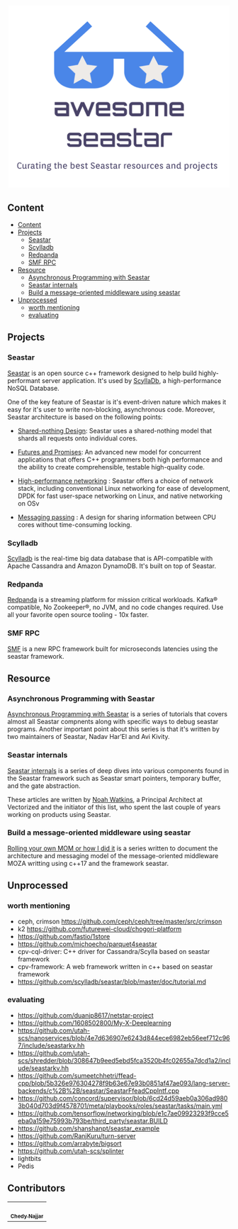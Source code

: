 <div align="center">
	<div>
		<img width="500" src="media/awesome-seasatr.png" alt="Awesome Seastar">
	</div>
</div>

## Content

- [Content](#content)
- [Projects](#projects)
	- [Seastar](#seastar)
	- [Scylladb](#scylladb)
	- [Redpanda](#redpanda)
	- [SMF RPC](#smf-rpc)
- [Resource](#resource)
	- [Asynchronous Programming with Seastar](#asynchronous-programming-with-seastar)
	- [Seastar internals](#seastar-internals)
	- [Build a message-oriented middleware using seastar](#build-a-message-oriented-middleware-using-seastar)
- [Unprocessed](#unprocessed)
	- [worth mentioning](#worth-mentioning)
	- [evaluating](#evaluating)



## Projects

### Seastar

[Seastar](http://seastar.io/) is an open source c++ framework designed to help build highly-performant server application. It's used by [ScyllaDb](https://www.scylladb.com/), a high-performance NoSQL Database.

One of the key feature of Seastar is it's event-driven nature which makes it easy for it's user to write non-blocking, asynchronous code. Moreover, Seastar architecture is based on the following points:

- [Shared-nothing Design](http://seastar.io/shared-nothing/): Seastar uses a shared-nothing model that shards all requests onto individual cores. 

- [Futures and Promises](http://seastar.io/futures-promises/): An advanced new model for concurrent applications that offers C++ programmers both high performance and the ability to create comprehensible, testable high-quality code. 

- [High-performance networking](http://seastar.io/networking/) : Seastar offers a choice of network stack, including conventional Linux networking for ease of development, DPDK for fast user-space networking on Linux, and native networking on OSv

- [Messaging passing](http://seastar.io/message-passing/) : A design for sharing information between CPU cores without time-consuming locking.

### Scylladb
[Scylladb](https://github.com/scylladb/scylla) is the real-time big data database that is API-compatible with Apache Cassandra and Amazon DynamoDB. It's built on top of Seastar.

### Redpanda
[Redpanda](https://github.com/vectorizedio/redpanda/) is a streaming platform for mission critical workloads. Kafka® compatible, No Zookeeper®, no JVM, and no code changes required. Use all your favorite open source tooling - 10x faster.

### SMF RPC
[SMF](https://github.com/smfrpc/smf) is a new RPC framework built for microseconds latencies using the seastar framework.

## Resource

### Asynchronous Programming with Seastar
[Asynchronous Programming with Seastar](http://nadav.harel.org.il/seastar/) is a series of tutorials that covers almost all Seastar compnents along with specific ways to debug seastar programs. Another important point about this series is that it's written by two maintainers of Seastar, Nadav Har’El and Avi Kivity.

### Seastar internals
[Seastar internals](https://makedist.com/projects/seastar-internals/) is a series of deep dives into various components found in the Seastar framework such as Seastar smart pointers, temporary buffer, and the gate abstraction.

These articles are written by [Noah Watkins](https://twitter.com/dotnwat), a Principal Architect at Vectorized and the initiator of this list, who spent the last couple of years working on products using Seastar.

### Build a message-oriented middleware using seastar
[Rolling your own MOM or how I did it](https://dev.to/cppchedy/rolling-out-your-own-mom-or-how-i-did-it-general-introduction-3j20) is a series written to document the architecture and messaging model of the message-oriented middleware MOZA writting using c++17 and the framework seastar.

## Unprocessed

### worth mentioning

* ceph, crimson https://github.com/ceph/ceph/tree/master/src/crimson
* k2 https://github.com/futurewei-cloud/chogori-platform
* https://github.com/fastio/1store
* https://github.com/michoecho/parquet4seastar
* cpv-cql-driver: C++ driver for Cassandra/Scylla based on seastar framework
* cpv-framework: A web framework written in c++ based on seastar framework
* https://github.com/scylladb/seastar/blob/master/doc/tutorial.md

### evaluating

* https://github.com/duanjp8617/netstar-project
* https://github.com/1608502800/My-X-Deeplearning
* https://github.com/utah-scs/nanoservices/blob/4e7d636907e6243d844ece6982eb56eef712c967/include/seastarkv.hh
* https://github.com/utah-scs/shredder/blob/308647b9eed5ebd5fca3520b4fc02655a7dcd1a2/include/seastarkv.hh
* https://github.com/sumeetchhetri/ffead-cpp/blob/5b326e976304278f9b63e67e93b0851af47ae093/lang-server-backends/c%2B%2B/seastar/SeastarFfeadCppIntf.cpp
* https://github.com/concord/supervisor/blob/6cd24d59aeb0a306ad9803b040d703d9f4578701/meta/playbooks/roles/seastar/tasks/main.yml
* https://github.com/tensorflow/networking/blob/e1c7ae09923293f9cce5eba0a159e75993b793be/third_party/seastar.BUILD
* https://github.com/shanshanpt/seastar_example
* https://github.com/RanjKuru/turn-server
* https://github.com/arrabyte/bigsort
* https://github.com/utah-scs/splinter
* lightbits
* Pedis

## Contributors

<!-- prettier-ignore-start -->
<!-- markdownlint-disable -->
<table>
  <tr>
    <td align="center"><a href="https://twitter.com/cppchedy"><img src="https://avatars.githubusercontent.com/u/18627131?s=100&v=3" width="100px;" alt=""/><br/><sub><b>Chedy Najjar</b></sub></a></td>
  </tr>
</table>
<!-- markdownlint-restore -->
<!-- prettier-ignore-end -->
